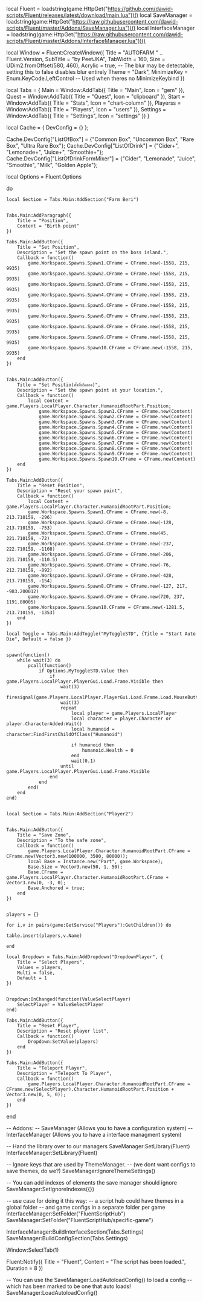 local Fluent = loadstring(game:HttpGet("https://github.com/dawid-scripts/Fluent/releases/latest/download/main.lua"))()
local SaveManager = loadstring(game:HttpGet("https://raw.githubusercontent.com/dawid-scripts/Fluent/master/Addons/SaveManager.lua"))()
local InterfaceManager = loadstring(game:HttpGet("https://raw.githubusercontent.com/dawid-scripts/Fluent/master/Addons/InterfaceManager.lua"))()

local Window = Fluent:CreateWindow({
    Title = "AUTOFARM " .. Fluent.Version,
    SubTitle = "by PeetJKA",
    TabWidth = 160,
    Size = UDim2.fromOffset(580, 460),
    Acrylic = true, -- The blur may be detectable, setting this to false disables blur entirely
    Theme = "Dark",
    MinimizeKey = Enum.KeyCode.LeftControl -- Used when theres no MinimizeKeybind
})

local Tabs = {
    Main = Window:AddTab({ Title = "Main", Icon = "gem" }),
    Quest = Window:AddTab({ Title = "Quest", Icon = "clipboard" }),
    Start = Window:AddTab({ Title = "Stats", Icon = "chart-column" }),
    Playerss = Window:AddTab({ Title = "Players", Icon = "users" }),
    Settings = Window:AddTab({ Title = "Settings", Icon = "settings" })
}

local Cache = { DevConfig = {} };

Cache.DevConfig["ListOfBox"] = {"Common Box", "Uncommon Box", "Rare Box", "Ultra Rare Box"};
Cache.DevConfig["ListOfDrink"] = {"Cider+", "Lemonade+", "Juice+", "Smoothie+"};
Cache.DevConfig["ListOfDrinkFormMixer"] = {"Cider", "Lemonade", "Juice", "Smoothie", "Milk", "Golden Apple"};




local Options = Fluent.Options

do

    local Section = Tabs.Main:AddSection("Farm Beri")


    Tabs.Main:AddParagraph({
        Title = "Position",
        Content = "Birth point"
    })

    Tabs.Main:AddButton({
        Title = "Set Position",
        Description = "Set the spawn point on the boss island.",
        Callback = function()
            game.Workspace.Spawns.Spawn1.CFrame = CFrame.new(-1558, 215, 9935)
            game.Workspace.Spawns.Spawn2.CFrame = CFrame.new(-1558, 215, 9935)
            game.Workspace.Spawns.Spawn3.CFrame = CFrame.new(-1558, 215, 9935)
            game.Workspace.Spawns.Spawn4.CFrame = CFrame.new(-1558, 215, 9935)
            game.Workspace.Spawns.Spawn5.CFrame = CFrame.new(-1558, 215, 9935)
            game.Workspace.Spawns.Spawn6.CFrame = CFrame.new(-1558, 215, 9935)
            game.Workspace.Spawns.Spawn8.CFrame = CFrame.new(-1558, 215, 9935)
            game.Workspace.Spawns.Spawn9.CFrame = CFrame.new(-1558, 215, 9935)
            game.Workspace.Spawns.Spawn10.CFrame = CFrame.new(-1558, 215, 9935)
        end
    })

    
    Tabs.Main:AddButton({
        Title = "Set Positio(ตั้งที่เกิดเอง)",
        Description = "Set the spawn point at your location.",
        Callback = function()
            local Content = game.Players.LocalPlayer.Character.HumanoidRootPart.Position;
                game.Workspace.Spawns.Spawn1.CFrame = CFrame.new(Content)
                game.Workspace.Spawns.Spawn2.CFrame = CFrame.new(Content)
                game.Workspace.Spawns.Spawn3.CFrame = CFrame.new(Content)
                game.Workspace.Spawns.Spawn4.CFrame = CFrame.new(Content)
                game.Workspace.Spawns.Spawn5.CFrame = CFrame.new(Content)
                game.Workspace.Spawns.Spawn6.CFrame = CFrame.new(Content)
                game.Workspace.Spawns.Spawn7.CFrame = CFrame.new(Content)
                game.Workspace.Spawns.Spawn8.CFrame = CFrame.new(Content)
                game.Workspace.Spawns.Spawn9.CFrame = CFrame.new(Content)
                game.Workspace.Spawns.Spawn10.CFrame = CFrame.new(Content)
        end
    })

    Tabs.Main:AddButton({
        Title = "Reset Position",
        Description = "Reset your spawn point",
        Callback = function()
            local Content = game.Players.LocalPlayer.Character.HumanoidRootPart.Position;
            game.Workspace.Spawns.Spawn1.CFrame = CFrame.new(-8, 213.710159, -296)
            game.Workspace.Spawns.Spawn2.CFrame = CFrame.new(-128, 213.710159, -753)
            game.Workspace.Spawns.Spawn3.CFrame = CFrame.new(45, 221.710159, -72)
            game.Workspace.Spawns.Spawn4.CFrame = CFrame.new(-237, 222.710159, -1108)
            game.Workspace.Spawns.Spawn5.CFrame = CFrame.new(-206, 221.710159, -110.5)
            game.Workspace.Spawns.Spawn6.CFrame = CFrame.new(-76, 212.710159, -892)
            game.Workspace.Spawns.Spawn7.CFrame = CFrame.new(-428, 213.710159, -154)
            game.Workspace.Spawns.Spawn8.CFrame = CFrame.new(-127, 217, -983.200012)
            game.Workspace.Spawns.Spawn9.CFrame = CFrame.new(720, 237, 1191.80005)
            game.Workspace.Spawns.Spawn10.CFrame = CFrame.new(-1281.5, 213.710159, -1353)
        end
    })

    local Toggle = Tabs.Main:AddToggle("MyToggleSTD", {Title = "Start Auto Die", Default = false })


    spawn(function()
        while wait(3) do
            pcall(function()
                if Options.MyToggleSTD.Value then
                    if game.Players.LocalPlayer.PlayerGui.Load.Frame.Visible then
                        wait(3)
                        firesignal(game.Players.LocalPlayer.PlayerGui.Load.Frame.Load.MouseButton1Click)
                        wait(3)
                        repeat
                            local player = game.Players.LocalPlayer
                            local character = player.Character or player.CharacterAdded:Wait()
                            local humanoid = character:FindFirstChildOfClass("Humanoid")

                            if humanoid then
                                humanoid.Health = 0
                            end
                            wait(0.1)
                        until game.Players.LocalPlayer.PlayerGui.Load.Frame.Visible
                    end
                end
            end)
        end
    end)


    local Section = Tabs.Main:AddSection("Player2")


    Tabs.Main:AddButton({
        Title = "Save Zone",
        Description = "To the safe zone",
        Callback = function()
            game.Players.LocalPlayer.Character.HumanoidRootPart.CFrame = CFrame.new(Vector3.new(100000, 3500, 80000));
            local Base = Instance.new("Part", game.Workspace);
            Base.Size = Vector3.new(50, 1, 50);
            Base.CFrame = game.Players.LocalPlayer.Character.HumanoidRootPart.CFrame + Vector3.new(0, -3, 0);
            Base.Anchored = true;
        end
    })


    players = {}

    for i,v in pairs(game:GetService("Players"):GetChildren()) do

    table.insert(players,v.Name)

    end
    
    local Dropdown = Tabs.Main:AddDropdown("DropdownPlayer", {
        Title = "Select Players",
        Values = players,
        Multi = false,
        Default = 1
    })


    Dropdown:OnChanged(function(ValueSelectPlayer)
        SelectPlayer = ValueSelectPlayer
    end)

    Tabs.Main:AddButton({
        Title = "Reset Player",
        Description = "Reset player list",
        Callback = function()
            Dropdown:SetValue(players)
        end
    })

    Tabs.Main:AddButton({
        Title = "Teleport Player",
        Description = "Teleport To Player",
        Callback = function()
            game.Players.LocalPlayer.Character.HumanoidRootPart.CFrame = CFrame.new(SelectPlayer).Character.HumanoidRootPart.Position + Vector3.new(0, 5, 0));
        end
    })


end


-- Addons:
-- SaveManager (Allows you to have a configuration system)
-- InterfaceManager (Allows you to have a interface managment system)

-- Hand the library over to our managers
SaveManager:SetLibrary(Fluent)
InterfaceManager:SetLibrary(Fluent)

-- Ignore keys that are used by ThemeManager.
-- (we dont want configs to save themes, do we?)
SaveManager:IgnoreThemeSettings()

-- You can add indexes of elements the save manager should ignore
SaveManager:SetIgnoreIndexes({})

-- use case for doing it this way:
-- a script hub could have themes in a global folder
-- and game configs in a separate folder per game
InterfaceManager:SetFolder("FluentScriptHub")
SaveManager:SetFolder("FluentScriptHub/specific-game")

InterfaceManager:BuildInterfaceSection(Tabs.Settings)
SaveManager:BuildConfigSection(Tabs.Settings)


Window:SelectTab(1)

Fluent:Notify({
    Title = "Fluent",
    Content = "The script has been loaded.",
    Duration = 8
})

-- You can use the SaveManager:LoadAutoloadConfig() to load a config
-- which has been marked to be one that auto loads!
SaveManager:LoadAutoloadConfig()

